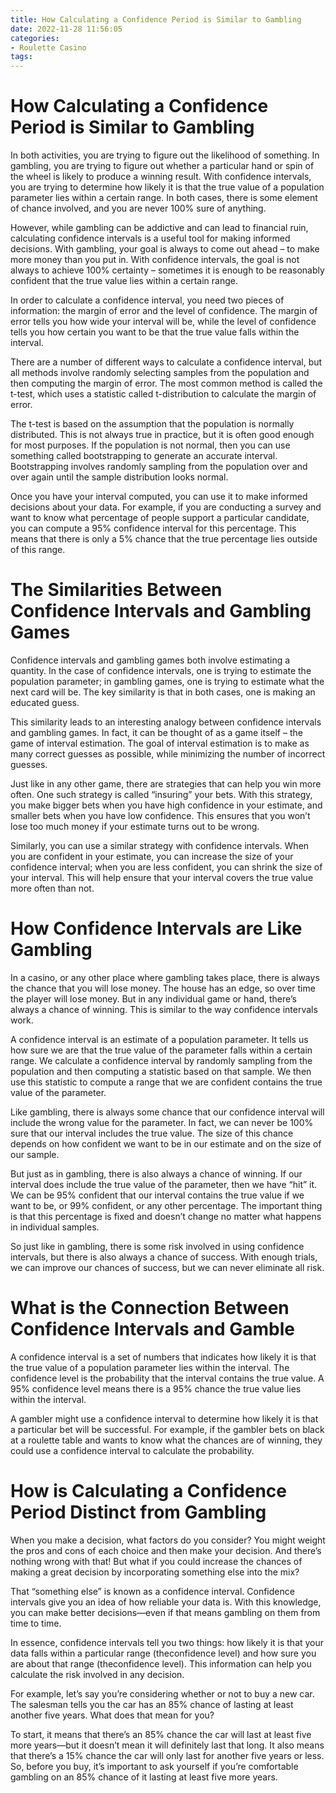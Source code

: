 ```yaml
---
title: How Calculating a Confidence Period is Similar to Gambling
date: 2022-11-28 11:56:05
categories:
- Roulette Casino
tags:
---
```



#  How Calculating a Confidence Period is Similar to Gambling

In both activities, you are trying to figure out the likelihood of something. In gambling, you are trying to figure out whether a particular hand or spin of the wheel is likely to produce a winning result. With confidence intervals, you are trying to determine how likely it is that the true value of a population parameter lies within a certain range. In both cases, there is some element of chance involved, and you are never 100% sure of anything.

However, while gambling can be addictive and can lead to financial ruin, calculating confidence intervals is a useful tool for making informed decisions. With gambling, your goal is always to come out ahead – to make more money than you put in. With confidence intervals, the goal is not always to achieve 100% certainty – sometimes it is enough to be reasonably confident that the true value lies within a certain range.

In order to calculate a confidence interval, you need two pieces of information: the margin of error and the level of confidence. The margin of error tells you how wide your interval will be, while the level of confidence tells you how certain you want to be that the true value falls within the interval.

There are a number of different ways to calculate a confidence interval, but all methods involve randomly selecting samples from the population and then computing the margin of error. The most common method is called the t-test, which uses a statistic called t-distribution to calculate the margin of error.

The t-test is based on the assumption that the population is normally distributed. This is not always true in practice, but it is often good enough for most purposes. If the population is not normal, then you can use something called bootstrapping to generate an accurate interval. Bootstrapping involves randomly sampling from the population over and over again until the sample distribution looks normal.

Once you have your interval computed, you can use it to make informed decisions about your data. For example, if you are conducting a survey and want to know what percentage of people support a particular candidate, you can compute a 95% confidence interval for this percentage. This means that there is only a 5% chance that the true percentage lies outside of this range.

#  The Similarities Between Confidence Intervals and Gambling Games 

Confidence intervals and gambling games both involve estimating a quantity. In the case of confidence intervals, one is trying to estimate the population parameter; in gambling games, one is trying to estimate what the next card will be. The key similarity is that in both cases, one is making an educated guess.

This similarity leads to an interesting analogy between confidence intervals and gambling games. In fact, it can be thought of as a game itself – the game of interval estimation. The goal of interval estimation is to make as many correct guesses as possible, while minimizing the number of incorrect guesses.

Just like in any other game, there are strategies that can help you win more often. One such strategy is called “insuring” your bets. With this strategy, you make bigger bets when you have high confidence in your estimate, and smaller bets when you have low confidence. This ensures that you won’t lose too much money if your estimate turns out to be wrong.

Similarly, you can use a similar strategy with confidence intervals. When you are confident in your estimate, you can increase the size of your confidence interval; when you are less confident, you can shrink the size of your interval. This will help ensure that your interval covers the true value more often than not.

#  How Confidence Intervals are Like Gambling 

In a casino, or any other place where gambling takes place, there is always the chance that you will lose money. The house has an edge, so over time the player will lose money. But in any individual game or hand, there’s always a chance of winning. This is similar to the way confidence intervals work.

A confidence interval is an estimate of a population parameter. It tells us how sure we are that the true value of the parameter falls within a certain range. We calculate a confidence interval by randomly sampling from the population and then computing a statistic based on that sample. We then use this statistic to compute a range that we are confident contains the true value of the parameter.

Like gambling, there is always some chance that our confidence interval will include the wrong value for the parameter. In fact, we can never be 100% sure that our interval includes the true value. The size of this chance depends on how confident we want to be in our estimate and on the size of our sample.

But just as in gambling, there is also always a chance of winning. If our interval does include the true value of the parameter, then we have “hit” it. We can be 95% confident that our interval contains the true value if we want to be, or 99% confident, or any other percentage. The important thing is that this percentage is fixed and doesn’t change no matter what happens in individual samples.

So just like in gambling, there is some risk involved in using confidence intervals, but there is also always a chance of success. With enough trials, we can improve our chances of success, but we can never eliminate all risk.

#  What is the Connection Between Confidence Intervals and Gamble 

A confidence interval is a set of numbers that indicates how likely it is that the true value of a population parameter lies within the interval. The confidence level is the probability that the interval contains the true value. A 95% confidence level means there is a 95% chance the true value lies within the interval.

A gambler might use a confidence interval to determine how likely it is that a particular bet will be successful. For example, if the gambler bets on black at a roulette table and wants to know what the chances are of winning, they could use a confidence interval to calculate the probability.

#  How is Calculating a Confidence Period Distinct from Gambling

When you make a decision, what factors do you consider? You might weight the pros and cons of each choice and then make your decision. And there’s nothing wrong with that! But what if you could increase the chances of making a great decision by incorporating something else into the mix?

That “something else” is known as a confidence interval. Confidence intervals give you an idea of how reliable your data is. With this knowledge, you can make better decisions—even if that means gambling on them from time to time.

In essence, confidence intervals tell you two things: how likely it is that your data falls within a particular range (theconfidence level) and how sure you are about that range (theconfidence level). This information can help you calculate the risk involved in any decision.

For example, let’s say you’re considering whether or not to buy a new car. The salesman tells you the car has an 85% chance of lasting at least another five years. What does that mean for you?

To start, it means that there’s an 85% chance the car will last at least five more years—but it doesn’t mean it will definitely last that long. It also means that there’s a 15% chance the car will only last for another five years or less. So, before you buy, it’s important to ask yourself if you’re comfortable gambling on an 85% chance of it lasting at least five more years.